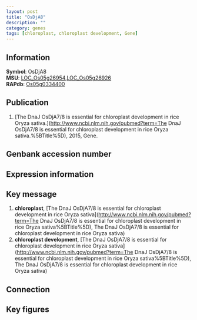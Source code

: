 ```yaml
---
layout: post
title: "OsDjA8"
description: ""
category: genes
tags: [chloroplast, chloroplast development, Gene]
---
```


## Information
__Symbol__: OsDjA8  
__MSU__: [LOC_Os05g26954](http://rice.plantbiology.msu.edu/cgi-bin/ORF_infopage.cgi?orf=LOC_Os05g26954),[LOC_Os05g26926](http://rice.plantbiology.msu.edu/cgi-bin/ORF_infopage.cgi?orf=LOC_Os05g26926)  
__RAPdb__: [Os05g0334400](http://rapdb.dna.affrc.go.jp/viewer/gbrowse_details/irgsp1?name=Os05g0334400)  

## Publication
1. [The DnaJ OsDjA7/8 is essential for chloroplast development in rice Oryza sativa.](http://www.ncbi.nlm.nih.gov/pubmed?term=The DnaJ OsDjA7/8 is essential for chloroplast development in rice Oryza sativa.%5BTitle%5D), 2015, Gene.

## Genbank accession number

## Expression information

## Key message
1. __chloroplast__, [The DnaJ OsDjA7/8 is essential for chloroplast development in rice Oryza sativa](http://www.ncbi.nlm.nih.gov/pubmed?term=The DnaJ OsDjA7/8 is essential for chloroplast development in rice Oryza sativa%5BTitle%5D), The DnaJ OsDjA7/8 is essential for chloroplast development in rice Oryza sativa)  
2. __chloroplast development__, [The DnaJ OsDjA7/8 is essential for chloroplast development in rice Oryza sativa](http://www.ncbi.nlm.nih.gov/pubmed?term=The DnaJ OsDjA7/8 is essential for chloroplast development in rice Oryza sativa%5BTitle%5D), The DnaJ OsDjA7/8 is essential for chloroplast development in rice Oryza sativa)  

## Connection

## Key figures


